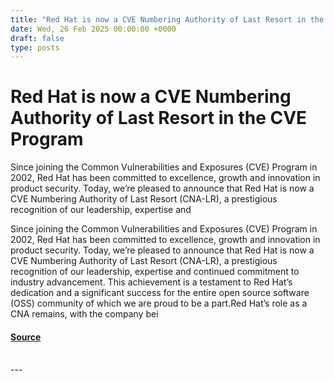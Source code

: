 ```yaml
---
title: "Red Hat is now a CVE Numbering Authority of Last Resort in the CVE Program"
date: Wed, 26 Feb 2025 00:00:00 +0000
draft: false
type: posts
---
```

# Red Hat is now a CVE Numbering Authority of Last Resort in the CVE Program





Since joining the Common Vulnerabilities and Exposures (CVE) Program in 2002, Red Hat has been committed to excellence, growth and innovation in product security. Today, we’re pleased to announce that Red Hat is now a CVE Numbering Authority of Last Resort (CNA-LR), a prestigious recognition of our leadership, expertise and

Since joining the Common Vulnerabilities and Exposures (CVE) Program in 2002, Red Hat has been committed to excellence, growth and innovation in product security. Today, we’re pleased to announce that Red Hat is now a CVE Numbering Authority of Last Resort (CNA-LR), a prestigious recognition of our leadership, expertise and continued commitment to industry advancement. This achievement is a testament to Red Hat’s dedication and a significant success for the entire open source software (OSS) community of which we are proud to be a part.Red Hat’s role as a CNA remains, with the company bei

#### [Source](https://www.redhat.com/en/blog/red-hat-now-cve-numbering-authority-last-resort-cve-program)

<br/>
---
